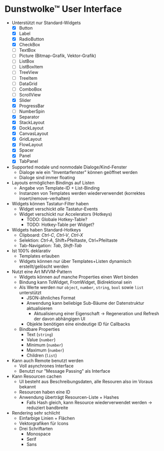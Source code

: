 # Dunstwolke™ User Interface

- Unterstützt nur Standard-Widgets
	- [x] Button
	- [x] Label
	- [x] RadioButton
	- [x] CheckBox
	- [ ] TextBox
	- [ ] Picture (Bitmap-Grafik, Vektor-Grafik)
	- [ ] ListBox
	- [ ] ListBoxItem
	- [ ] TreeView
	- [ ] TreeItem
	- [ ] DataGrid
	- [ ] ComboBox
	- [ ] ScrollView
	- [x] Slider
	- [x] ProgressBar
	- [ ] NumberSpin
	- [x] Separator
	- [x] StackLayout
	- [x] DockLayout
	- [x] CanvasLayout
	- [x] GridLayout
	- [x] FlowLayout
	- [x] Spacer
	- [x] Panel
	- [x] TabPanel
- Supported modale und nonmodale Dialoge/Kind-Fenster
	- Dialoge wie ein "Inventarfenster" können geöffnet werden
	- Dialoge sind immer floating
- Layouts ermöglichen Bindings auf Listen
	- Angabe von Template-ID + List-Binding
	- Instanzen von Templates werden wiederverwendet (korrektes insert/remove-verhalten)
- Widgets können Tastatur-Filter haben
	- Widget verschickt *alle* Tastatur-Events
	- Widget verschickt nur Accelerators (Hotkeys)
		- TODO: Globale Hotkey-Table?
		- TODO: Hotkey-Table per Widget?
- Widgets haben Standard-Hotkeys
	- Clipboard: *Ctrl-C*, *Ctrl-V*, *Ctrl-X*
	- Selektion: *Ctrl-A*, Shift+Pfeiltaste, Ctrl+Pfeiltaste
	- Tab-Navigation: *Tab*, *Shift-Tab*
- Ist 100% deklarativ
	- Templates erlauben
	- Widgets können nur über Templates+Listen dynamisch erstellt/gelöscht werden
- Nutzt eine Art MVVM-Pattern
	- Widgets können auf manche Properties einen Wert binden
	- Bindung kann ToWidget, FromWidget, Bidirektional sein
	- Als Werte werden nur `object`, `number`, `string`, `bool` sowie `list` unterstützt
		- JSON-ähnliches Format
		- Anwendung kann beliebige Sub-Bäume der Datenstruktur aktualisieren
			- Aktualisierung einer Eigenschaft → Regeneration und Refresh der davon abhängigen UI
		- Objekte benötigen eine eindeutige ID für Callbacks
	- Bindbare Properties
		- Text (`string`)
		- Value (`number`)
		- Minimum (`number`)
		- Maximum (`number`)
		- Children (`list`)
- Kann auch Remote benutzt werden
	- Voll asynchrones Interface
	- Benutzt nur "Message Passing" als Interface
- Kann Resourcen cachen
	- UI besteht aus Beschreibungsdaten, alle Resouren also im Voraus bekannt
	- Resourcen haben eine ID
	- Anwendung überträgt Resourcen-Liste + Hashes
		- Falls Hash gleich, kann Resource wiederverwendet werden
		→ reduziert bandbreite
- Rendering sehr schlicht
	- Einfarbige Linien + Flächen
	- Vektorgrafiken für Icons
	- Drei Schriftarten
		- Monospace
		- Serif
		- Sans
